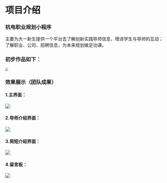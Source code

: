 # 项目介绍

### 杭电职业规划小程序

主要为大一新生提供一个平台去了解创新实践导师信息，增进学生与导师的互动；了解职业、公司、招聘信息，为未来规划做足功课。

### 初步作品如下：

<img src="https://img-blog.csdnimg.cn/20191222155700659.jpg?x-oss-process=image/watermark,type_ZmFuZ3poZW5naGVpdGk,shadow_10,text_aHR0cHM6Ly9ibG9nLmNzZG4ubmV0L3FxXzQ0MjQ0MjUy,size_16,color_FFFFFF,t_70" style="zoom:55%;" />

### 效果展示（团队成果）

#### 1.主界面：

![](https://img-blog.csdnimg.cn/20191222155916344.png?x-oss-process=image/watermark,type_ZmFuZ3poZW5naGVpdGk,shadow_10,text_aHR0cHM6Ly9ibG9nLmNzZG4ubmV0L3FxXzQ0MjQ0MjUy,size_16,color_FFFFFF,t_70)

#### 2.导师介绍界面：

![](https://img-blog.csdnimg.cn/20191222160032170.png?x-oss-process=image/watermark,type_ZmFuZ3poZW5naGVpdGk,shadow_10,text_aHR0cHM6Ly9ibG9nLmNzZG4ubmV0L3FxXzQ0MjQ0MjUy,size_16,color_FFFFFF,t_70)

#### 3.简短介绍界面：

![](https://img-blog.csdnimg.cn/20191222160127551.png?x-oss-process=image/watermark,type_ZmFuZ3poZW5naGVpdGk,shadow_10,text_aHR0cHM6Ly9ibG9nLmNzZG4ubmV0L3FxXzQ0MjQ0MjUy,size_16,color_FFFFFF,t_70)

#### 4.留言板：

![](https://img-blog.csdnimg.cn/20191222160214190.png)